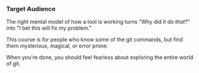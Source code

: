 ### Target Audience

The right mental model of how a tool is working turns "Why did it do *that*?" into "I bet this will fix my problem."

This course is for people who know some of the git commands, but find them mysterious, magical, or error prone.

When you're done, you should feel fearless about exploring the entire world of git.
